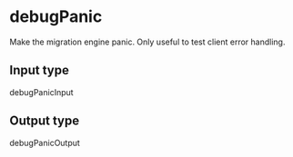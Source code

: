 # debugPanic

Make the migration engine panic. Only useful to test client error handling.



## Input type

debugPanicInput

## Output type

debugPanicOutput

